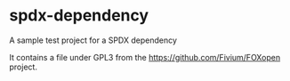 # spdx-dependency
A sample test project for a SPDX dependency

It contains a file under GPL3 from the https://github.com/Fivium/FOXopen project.